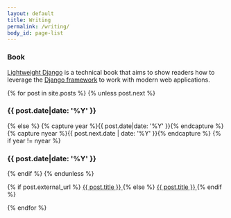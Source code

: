 ```yaml
---
layout: default
title: Writing
permalink: /writing/
body_id: page-list
---
```


<h3>Book</h3>

[Lightweight Django](http://shop.oreilly.com/product/0636920032502.do) is a technical book that aims to show readers how to leverage the <a href="https://www.djangoproject.com/">Django framework</a> to work with modern web applications.

{% for post in site.posts %}
{% unless post.next %}
<h3>{{ post.date|date: '%Y' }}</h3>
{% else %}
  {% capture year %}{{ post.date|date: '%Y' }}{% endcapture %}
  {% capture nyear %}{{ post.next.date | date: '%Y' }}{% endcapture %}
  {% if year != nyear %}
<h3>{{ post.date|date: '%Y' }}</h3>
  {% endif %}
{% endunless %}
<article>
  <p>
  	{% if post.external_url %}
  		<a href="{{ post.external_url }}" target="_blank">
	  		{{ post.title }}
	  	</a>
  	{% else %}
	  	<a href="{{ post.url }}">
	  		{{ post.title }}
	  	</a>
  	{% endif %}
  </p>
</article>
{% endfor %}
